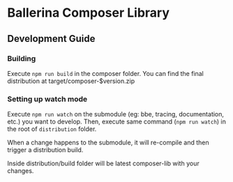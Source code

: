 # Ballerina Composer Library

## Development Guide

### Building

Execute `npm run build` in the composer folder. You can find the final distribution at target/composer-$version.zip

### Setting up watch mode

Execute `npm run watch` on the submodule (eg: bbe, tracing, documentation, etc.) you want to develop. Then, execute same command (`npm run watch`) in the root of `distribution` folder.

When a change happens to the submodule, it will re-compile and then trigger a distribution build. 

Inside distribution/build folder will be latest composer-lib with your changes.